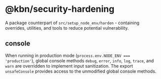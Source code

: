 # @kbn/security-hardening

A package counterpart of `src/setup_node_env/harden` - containing overrides, utilities, and tools to reduce potential vulnerability.

## console

When running in production mode (`process.env.NODE_ENV === 'production'`), global console methods `debug`, `error`, `info`, `log`, `trace`, and `warn` are overridden to implement input sanitization. The export `unsafeConsole` provides access to the unmodified global console methods.